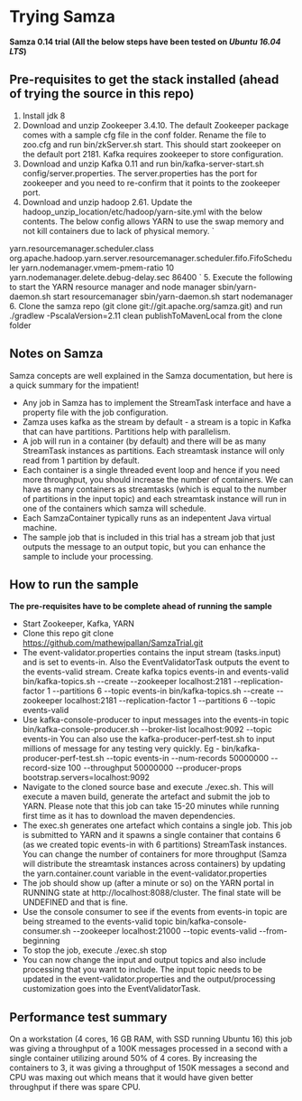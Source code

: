 # Trying Samza

**Samza 0.14 trial (All the below steps have been tested on *Ubuntu 16.04 LTS*)**

## Pre-requisites to get the stack installed (ahead of trying the source in this repo)

1. Install jdk 8
2. Download and unzip Zookeeper 3.4.10. The default Zookeeper package comes with a sample cfg file in the conf folder. Rename the file to zoo.cfg and run bin/zkServer.sh start. This should start zookeeper on the default port 2181. Kafka requires zookeeper to store configuration.
3. Download and unzip Kafka 0.11 and run bin/kafka-server-start.sh config/server.properties. The server.properties has the port for zookeeper and you need to re-confirm that it points to the zookeeper port.
4. Download and unzip hadoop 2.61. Update the hadoop_unzip_location/etc/hadoop/yarn-site.yml with the below contents. The below config allows YARN to use the swap memory and not kill containers due to lack of physical memory.
`
<configuration>
  <property>
    <name>yarn.resourcemanager.scheduler.class</name>
    <value>org.apache.hadoop.yarn.server.resourcemanager.scheduler.fifo.FifoScheduler</value>
  </property>
  <property>
    <name>yarn.nodemanager.vmem-pmem-ratio</name>
    <value>10</value>
  </property>
  <property>
    <name>yarn.nodemanager.delete.debug-delay.sec</name>
    <value>86400</value>
  </property>
</configuration>
`
5. Execute the following to start the YARN resource manager and node manager
   sbin/yarn-daemon.sh start resourcemanager
   sbin/yarn-daemon.sh start nodemanager
6. Clone the samza repo (git clone git://git.apache.org/samza.git) and run ./gradlew -PscalaVersion=2.11 clean publishToMavenLocal from the clone folder 


## Notes on Samza

Samza concepts are well explained in the Samza documentation, but here is a quick summary for the impatient!
- Any job in Samza has to implement the StreamTask interface and have a property file with the job configuration.
- Zamza uses kafka as the stream by default - a stream is a topic in Kafka that can have partitions. Partitions help with parallelism.
- A job will run in a container (by default) and there will be as many StreamTask instances as partitions. Each streamtask instance will only read from 1 partition by default.
- Each container is a single threaded event loop and hence if you need more throughput, you should increase the number of containers. We can have as many containers as streamtasks (which is equal to the number of partitions in the input topic) and each streamtask instance will run in one of the containers which samza will schedule.
- Each SamzaContainer typically runs as an indepentent Java virtual machine.
- The sample job that is included in this trial has a stream job that just outputs the message to an output topic, but you can enhance the sample to include your processing.

## How to run the sample
**The pre-requisites have to be complete ahead of running the sample**

- Start Zookeeper, Kafka, YARN
- Clone this repo git clone https://github.com/mathewjpallan/SamzaTrial.git
- The event-validator.properties contains the input stream (tasks.input) and is set to events-in. Also the EventValidatorTask outputs the event to the events-valid stream. Create kafka topics events-in and events-valid
        bin/kafka-topics.sh --create --zookeeper localhost:2181 --replication-factor 1 --partitions 6 --topic events-in
        bin/kafka-topics.sh --create --zookeeper localhost:2181 --replication-factor 1 --partitions 6 --topic events-valid
- Use kafka-console-producer to input messages into the events-in topic 
        bin/kafka-console-producer.sh --broker-list localhost:9092 --topic events-in
        You can also use the kafka-producer-perf-test.sh to input millions of message for any testing very quickly. Eg - bin/kafka-producer-perf-test.sh --topic events-in --num-records 50000000 --record-size 100 --throughput 50000000 --producer-props bootstrap.servers=localhost:9092
- Navigate to the cloned source base and execute ./exec.sh. This will execute a maven build, generate the artefact and submit the job to YARN. Please note that this job can take 15-20 minutes while running first time as it has to download the maven dependencies.
- The exec.sh generates one artefact which contains a single job. This job is submitted to YARN and it spawns a single container that contains 6 (as we created topic events-in with 6 partitions) StreamTask instances. You can change the number of containers for more throughput (Samza will distribute the streamtask instances across containers) by updating the yarn.container.count variable in the event-validator.properties
- The job should show up (after a minute or so) on the YARN portal in RUNNING state at http://localhost:8088/cluster. The final state will be UNDEFINED and that is fine.
- Use the console consumer to see if the events from events-in topic are being streamed to the events-valid topic
        bin/kafka-console-consumer.sh  --zookeeper localhost:21000 --topic events-valid --from-beginning
- To stop the job, execute ./exec.sh stop
- You can now change the input and output topics and also include processing that you want to include. The input topic needs to be updated in the event-validator.properties and the output/processing customization goes into the EventValidatorTask.

## Performance test summary
On a workstation (4 cores, 16 GB RAM, with SSD running Ubuntu 16) this job was giving a throughput of a 100K messages processed in a second with a single container utilizing around 50% of 4 cores. By increasing the containers to 3, it was giving a throughput of 150K messages a second and CPU was maxing out which means that it would have given better throughput if there was spare CPU.